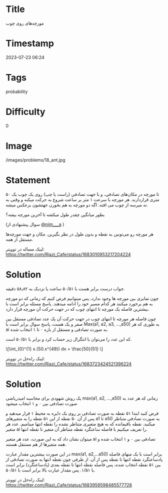# Title
مورچه‌های روی چوب
# Timestamp
2023-07-23 06:24
# Tags
probability
# Difficulty
0
# Image
/images/problems/18_ant.jpg
# Statement
۵۰ تا مورچه در مکان‌های تصادفی، و با جهت تصادفی (راست یا چپ) روی یک چوب یک متری قرار‌دارند. هر مورچه با سرعت ۱ متر بر ساعت شروع به حرکت میکنه و وقتی به ته میرسه از چوب می افته. اگه دو مورچه به هم بخورن جهتشون برعکس میشه.

بطور میانگین چقدر طول میکشه تا آخرین مورچه بیفته؟

(سوال پیشنهادی از 
[@nim___a](https://twitter.com/nim___a)
)

هر مورچه رو می‌تونین یه نقطه و بدون طول در نظر بگیرین. مکان و جهت مورچه‌ها مستقل از همه.

لینک مساله در توویتر: https://twitter.com/Riazi_Cafe/status/1683010953217204224

# Solution

جواب درست برابر هست با ۵۰/۵۱ ساعت یا نزدیک به ۵۸٫۸۲ دقیقه.

چون تمایزی بین مورچه ها وجود ندارد، پس میتوانیم فرض‌ کنیم که زمانی که دو مورچه به هم برخورد میکنند هر کدام مسیر خود را ادامه میدهند. پاسخ مسئله برابر است با بیشترین فاصله یک مورچه تا انتهای چوب که در جهت حرکت آن مورچه قرار دارد.

چون فاصله هر مورچه تا انتهای چوب در جهت حرکت آن یک عدد تصادفی مستقل بین صفر و یک هست، پاسخ سوال برابر است با  Max(a1, a2, a3, ...,a50)  به طوری که هر ai به صورت تصادفی و مستقل از بازه ۰ تا ۱ انتخاب شده.

که این عدد را می‌توان با انتگرال زیر حساب کرد و برابر با ۵۰/۵۱ است.

\\[\int_{0}^{1} x.(50.x^{49}) dx = \frac{50}{51} \\]

لینک راه‌حل در توویتر: https://twitter.com/Riazi_Cafe/status/1683723424521396224

# Solution

یک روش شهودی برای محاسبه امیدریاضی  max(a1, a2, ...,a50) زمانی که هر عدد به صورت تصادفی بین ۰ و ۱ انتخاب میشود 

فرض کنید ابتدا ۵۱ نقطه به صورت تصادفی بر روی یک دایره به محیط ۱ قرار میدهید و پس از آن ۵۰ نقطه از این ۵۱ نقطه را به متغیرهای a1 تا a50 به صورت تصادفی متناظر میکنید. نقطه باقیمانده که به هیچ متغیری متناظر نشده را نقطه انتها مینامیم. عدد هر متغیر ai را تعریف میکنیم با فاصله ساعتگرد نقطه متناظر آن متغیر تا نقطه انتها.

میتوان نشان داد که به این صورت، عدد هر متغیر ai تصادفی بین ۰ و ۱ انتخاب شده و همه متغیرها از هم مستقل هستند.

در این صورت بیشترین مقدار عبارت max(a1, a2,...a50) برابر است با یک منهای فاصله پادساعتگرد نقطه انتها تا نقطه پس از آن. از طرفی چون نقطه انتها به صورت تصادفی از بین ۵۱ نقطه انتخاب شده، پس فاصله نقطه انتها تا نقطه بعدی (پادساعتگرد) برابر است با ۱/۵۱. پس مقدار عبارت بالا برابر است با ۵۰/۵۱.

لینک راه‌حل در توویتر: https://twitter.com/Riazi_Cafe/status/1683959598485577728
